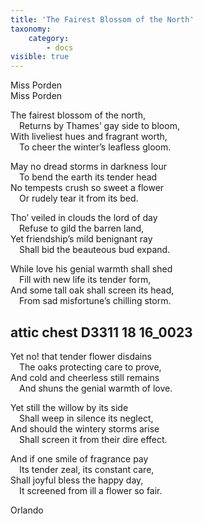 ```yaml
---
title: 'The Fairest Blossom of the North'
taxonomy:
    category:
        - docs
visible: true
---
```


<div class="author">Miss Porden</div>Miss Porden

The fairest blossom of the north,  
&emsp;Returns by Thames’ gay side to bloom,  
With liveliest hues and fragrant worth,  
&emsp;To cheer the winter’s leafless gloom.  

May no dread storms in darkness lour  
&emsp;To bend the earth its tender head  
No tempests crush so sweet a flower  
&emsp;Or rudely tear it from its bed.  

Tho’ veiled in clouds the lord of day  
&emsp;Refuse to gild the barren land,  
Yet friendship’s mild benignant ray  
&emsp;Shall bid the beauteous bud expand.  

While love his genial warmth shall shed  
&emsp;Fill with new life its tender form,  
And some tall oak shall screen its head,  
&emsp;From sad misfortune’s chilling storm.

## attic chest  D3311 18 16_0023

Yet no! that tender flower disdains  
&emsp;The oaks protecting care to prove,  
And cold and cheerless still remains  
&emsp;And shuns the genial warmth of love.  

Yet still the willow by its side  
&emsp;Shall weep in silence its neglect,  
And should the wintery storms arise  
&emsp;Shall screen it from their dire effect.  

And if one smile of fragrance pay  
&emsp;Its tender zeal, its constant care,  
Shall joyful bless the happy day,  
&emsp;It screened from ill a flower so fair.  

Orlando